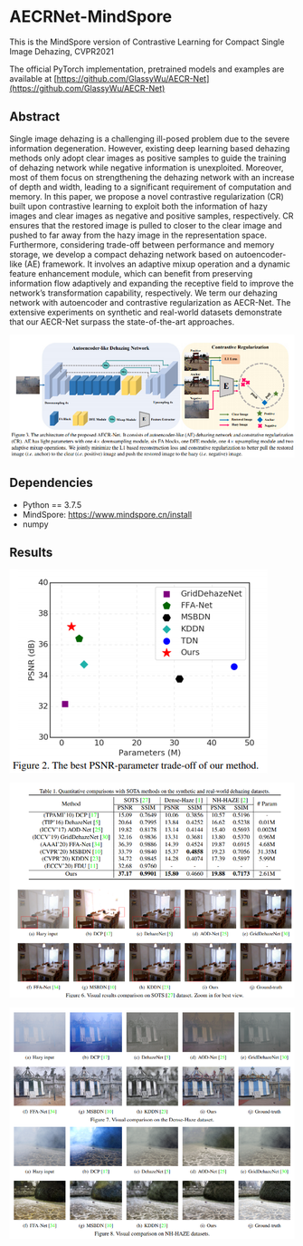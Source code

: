 # AECRNet-MindSpore

This is the MindSpore version of Contrastive Learning for Compact Single Image Dehazing, CVPR2021

The official PyTorch implementation, pretrained models and examples are available at [https://github.com/GlassyWu/AECR-Net](https://github.com/GlassyWu/AECR-Net)

## Abstract

Single image dehazing is a challenging ill-posed problem due to the severe information degeneration. However, existing deep learning based dehazing methods only adopt clear images as positive samples to guide the training of dehazing network while negative information is unexploited. Moreover, most of them focus on strengthening the dehazing network with an increase of depth and width, leading to a significant requirement of computation and memory. In this paper, we propose a novel contrastive regularization (CR) built upon contrastive learning to exploit both the information of hazy images and clear images as negative and positive samples, respectively. CR ensures that the restored image is pulled to closer to the clear image and pushed to far away from the hazy image in the representation space. Furthermore, considering trade-off between performance and memory storage, we develop a compact dehazing network based on autoencoder-like (AE) framework. It involves an adaptive mixup operation and a dynamic feature enhancement module, which can benefit from preserving information flow adaptively and expanding the receptive field to improve the network’s transformation capability, respectively. We term our dehazing network with autoencoder and contrastive regularization as AECR-Net. The extensive experiments on synthetic and real-world datasets demonstrate that our AECR-Net surpass the state-of-the-art approaches.

![image-20210413200215378](https://github.com/Booooooooooo/AECRNet-MindSpore/blob/main/images/model.png)

## Dependencies

- Python == 3.7.5
- MindSpore: https://www.mindspore.cn/install
- numpy

## Results

![image-20210413200307113](https://github.com/Booooooooooo/AECRNet-MindSpore/blob/main/images/trade-off.png)

![image-20210413200327940](https://github.com/Booooooooooo/AECRNet-MindSpore/blob/main/images/results.png)

![image-visual](https://github.com/Booooooooooo/AECRNet-MindSpore/blob/main/images/visual.png)
